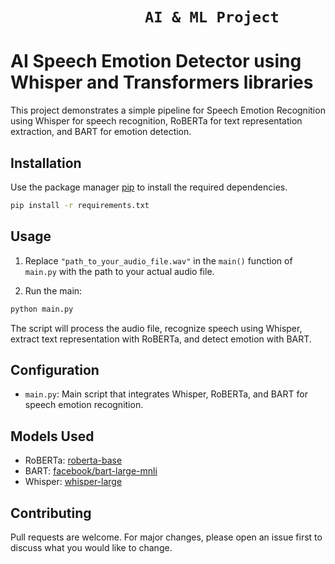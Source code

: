 # ```                AI & ML Project                ```

# AI Speech Emotion Detector using Whisper and Transformers libraries
This project demonstrates a simple pipeline for Speech Emotion Recognition using Whisper for speech recognition, RoBERTa for text representation extraction, and BART for emotion detection.

## Installation

Use the package manager [pip](https://pip.pypa.io/en/stable/) to install the required dependencies.

```bash
pip install -r requirements.txt
```

## Usage

1. Replace `"path_to_your_audio_file.wav"` in the `main()` function of `main.py` with the path to your actual audio file.

2. Run the main:

```bash
python main.py
```

The script will process the audio file, recognize speech using Whisper, extract text representation with RoBERTa, and detect emotion with BART.

## Configuration

- `main.py`: Main script that integrates Whisper, RoBERTa, and BART for speech emotion recognition.

## Models Used

- RoBERTa: [roberta-base](https://huggingface.co/roberta-base)
- BART: [facebook/bart-large-mnli](https://huggingface.co/facebook/bart-large-mnli)
- Whisper: [whisper-large](https://huggingface.co/whisper-large)

## Contributing

Pull requests are welcome. For major changes, please open an issue first to discuss what you would like to change. 
